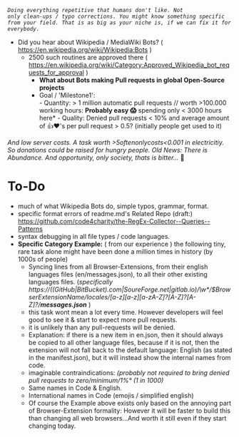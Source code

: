 <code>_Doing everything repetitive that humans don't like. Not only clean-ups / typo corrections. You might know something specific from your field. That is as big as your niche is, if we can fix it for everybody._</code>

- Did you hear about Wikipedia / MediaWiki Bots? ( https://en.wikipedia.org/wiki/Wikipedia:Bots ) 
  - 2500 such routines are approved there ( https://en.wikipedia.org/wiki/Category:Approved_Wikipedia_bot_requests_for_approval )
     - **What about Bots making Pull requests in global Open-Source projects**
     - Goal / 'Milestone1':   
           - Quantity:  > 1 million automatic pull requests // worth >100.000 working hours: **Probably easy 😱** spending only < 3000 hours here*
           - Quality: Denied pull requests < 10% and average amount of 👍❤'s per pull request > 0.5? (initially people get used to it)    

_And low server costs. A task worth >$5 often only costs <$0.001 in electricitiy. So donations could be raised for hungry people. Old News: There is Abundance. And opportunity, only society, thats is bitter..._ 🤔 

# To-Do
- much of what Wikipedia Bots do, simple typos, grammar, format.
- specific format errors of readme.md's 
Related Repo (draft:)  https://github.com/code4charity/the-RegEx-Collector--Queries--Patterns
- syntax debugging in all file types / code languages. 
- **Specific Category Example:** ( from our experience ) the following tiny, rare task alone might have been done a million times in history (by 1000s of people)
  - Syncing lines from all Browser-Extensions, from their english languages files (en/messages.json), to all their other existing languages files.  (_specifically  https://((GitHub|BitBucket).com|SoureForge.net|gitlab.io)/\w*/$BrowserExtensionName/_locales/[a-z][a-z][a-zA-Z_]?[A-Z]?[A-Z]?/**messages.json**_ )
  - this task wont mean a lot every time. However developers will feel good to see it & start to expect more pull requests.
  - it is unlikely than any pull-requests will be denied.
  - Explanation: if there is a new item in en.json, then it should always be copied to all other language files, because if it is not, then the extension will not fall back to the default language: English (as stated in the manifest.json), but it will instead show the internal names from code.
  - imaginable contraindications:   _(probably not required to bring denied pull requests to zero/minimum/1%° (1 in 1000)_ 
  - Same names in Code & English.
  - International names in Code (emojis / simplified english)
  - Of course the Example above exists only based on the annoying part of Browser-Extension formality:  However it will be faster to build this than changing all web browsers...And worth it still even if they start changing today.


